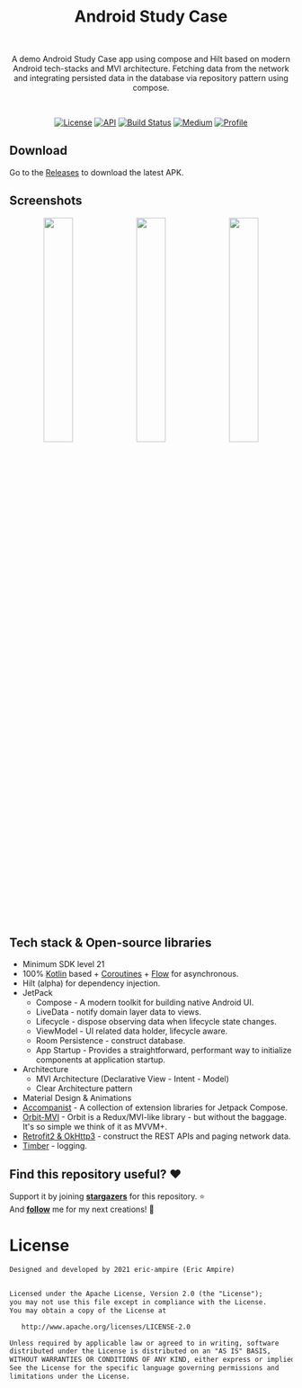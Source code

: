 <h1 align="center">Android Study Case</h1></br>
<p align="center">  
A demo Android Study Case app using compose and Hilt based on modern Android tech-stacks and MVI architecture. Fetching data from the network and integrating persisted data in the database via repository pattern using compose.
</p>
</br>

<p align="center">
  <a href="https://opensource.org/licenses/Apache-2.0"><img alt="License" src="https://img.shields.io/badge/License-Apache%202.0-blue.svg"/></a>
  <a href="https://android-arsenal.com/api?level=21"><img alt="API" src="https://img.shields.io/badge/API-21%2B-brightgreen.svg?style=flat"/></a>
  <a href="https://github.com/eric-ampire/android-study-case/actions"><img alt="Build Status" src="https://github.com/eric-ampire/android-study-case/workflows/Android%20CI/badge.svg"/></a>
  <a href="https://proandroiddev.com/exploring-jetpack-compose-with-dagger-hilt-and-viewmodels-3e0ca939daa7"><img alt="Medium" src="https://eric-ampire.github.io/badges/Story-Medium.svg"/></a>
  <a href="https://github.com/eric-ampire"><img alt="Profile" src="https://eric-ampire.github.io/badges/skydoves.svg"/></a> 
</p>

## Download
Go to the [Releases](https://github.com/eric-ampire/android-study-case/releases) to download the latest APK.

## Screenshots
<p align="center">
<img src="#" width="32%"/>
<img src="#" width="32%"/>
<img src="#" width="32%"/>
</p>

## Tech stack & Open-source libraries
- Minimum SDK level 21
- 100% [Kotlin](https://kotlinlang.org/) based + [Coroutines](https://github.com/Kotlin/kotlinx.coroutines) + [Flow](https://kotlin.github.io/kotlinx.coroutines/kotlinx-coroutines-core/kotlinx.coroutines.flow/) for asynchronous.
- Hilt (alpha) for dependency injection.
- JetPack
    - Compose - A modern toolkit for building native Android UI.
    - LiveData - notify domain layer data to views.
    - Lifecycle - dispose observing data when lifecycle state changes.
    - ViewModel - UI related data holder, lifecycle aware.
    - Room Persistence - construct database.
    - App Startup - Provides a straightforward, performant way to initialize components at application startup.
- Architecture
    - MVI Architecture (Declarative View - Intent - Model)
    - Clear Architecture pattern
- Material Design & Animations
- [Accompanist](https://github.com/google/accompanist) - A collection of extension libraries for Jetpack Compose.
- [Orbit-MVI](https://github.com/orbit-mvi/orbit-mvi) - Orbit is a Redux/MVI-like library - but without the baggage. It's so simple we think of it as MVVM+.
- [Retrofit2 & OkHttp3](https://github.com/square/retrofit) - construct the REST APIs and paging network data.
- [Timber](https://github.com/JakeWharton/timber) - logging.

## Find this repository useful? :heart:
Support it by joining __[stargazers](https://github.com/eric-ampire/android-study-case/stargazers)__ for this repository. :star: <br>
And __[follow](https://github.com/eric-ampire)__ me for my next creations! 🤩

# License
```xml
Designed and developed by 2021 eric-ampire (Eric Ampire)


Licensed under the Apache License, Version 2.0 (the "License");
you may not use this file except in compliance with the License.
You may obtain a copy of the License at

   http://www.apache.org/licenses/LICENSE-2.0

Unless required by applicable law or agreed to in writing, software
distributed under the License is distributed on an "AS IS" BASIS,
WITHOUT WARRANTIES OR CONDITIONS OF ANY KIND, either express or implied.
See the License for the specific language governing permissions and
limitations under the License.
```
